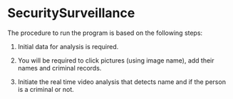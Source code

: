 # SecuritySurveillance
The procedure to run the program is based on the following steps:

1. Initial data for analysis is required. 

2. You will be required to click pictures (using image name), add their names and criminal records.

3. Initiate the real time video analysis that detects name and if the person is a criminal or not.
